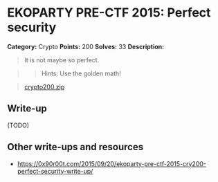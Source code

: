 # EKOPARTY PRE-CTF 2015: Perfect security

**Category:** Crypto
**Points:** 200
**Solves:** 33
**Description:**

> It is not maybe so perfect.

>> Hints: Use the golden math!

>[crypto200.zip](crypto200.zip)

## Write-up

(TODO)

## Other write-ups and resources

* <https://0x90r00t.com/2015/09/20/ekoparty-pre-ctf-2015-cry200-perfect-security-write-up/>
